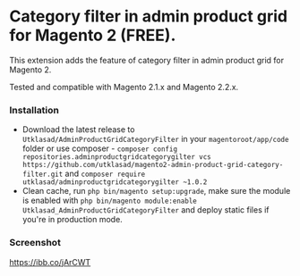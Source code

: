# Category filter in admin product grid for Magento 2 (FREE).
This extension adds the feature of category filter in admin product grid for Magento 2.

Tested and compatible with Magento 2.1.x and Magento 2.2.x.

### Installation
* Download the latest release to `Utklasad/AdminProductGridCategoryFilter` in your `magentoroot/app/code` folder or use composer - `composer config repositories.adminproductgridcategorygilter vcs https://github.com/utklasad/magento2-admin-product-grid-category-filter.git` and `composer require utklasad/adminproductgridcategorygilter ~1.0.2`
* Clean cache, run `php bin/magento setup:upgrade`, make sure the module is enabled with `php bin/magento module:enable Utklasad_AdminProductGridCategoryFilter` and deploy static files if you're in production mode.

### Screenshot
https://ibb.co/jArCWT